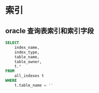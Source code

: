 # 索引

## oracle 查询表索引和索引字段
```sql
SELECT
    index_name,
    index_type,
    table_name,
    table_owner,
    t.*
FROM
    all_indexes t
WHERE
    t.table_name = ''
```
